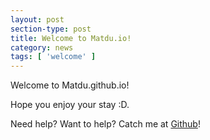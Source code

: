 ```yaml
---
layout: post
section-type: post
title: Welcome to Matdu.io!
category: news
tags: [ 'welcome' ]
---
```


Welcome to Matdu.github.io!

Hope you enjoy your stay :D.

Need help? Want to help? Catch me at <a href="https://github.com/matdu" target="\_blank">Github</a>!
